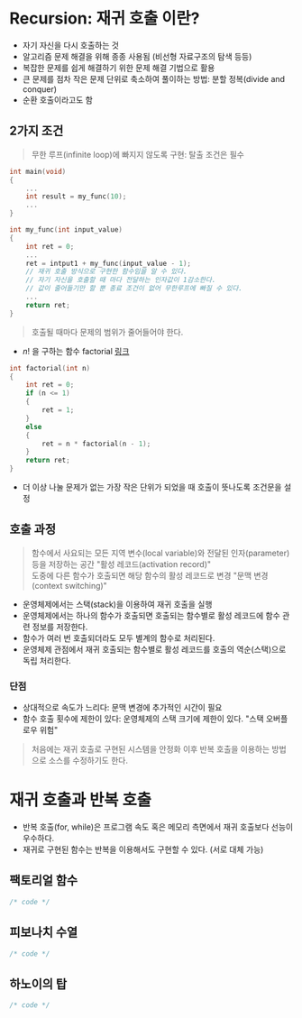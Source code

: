 # Recursion: 재귀 호출 이란?
- 자기 자신을 다시 호출하는 것
- 알고리즘 문제 해결을 위해 종종 사용됨 (비선형 자료구조의 탐색 등등)
- 복잡한 문제를 쉽게 해결하기 위한 문제 해결 기법으로 활용
- 큰 문제를 점차 작은 문제 단위로 축소하여 풀이하는 방법: 분할 정복(divide and conquer)
- 순환 호출이라고도 함

## 2가지 조건
> 무한 루프(infinite loop)에 빠지지 않도록 구현: 탈출 조건은 필수  
```c
int main(void)
{
    ...
    int result = my_func(10);
    ...
}

int my_func(int input_value)
{
    int ret = 0;
    ...
    ret = intput1 + my_func(input_value - 1); 
    // 재귀 호출 방식으로 구현한 함수임을 알 수 있다. 
    // 자기 자신을 호출할 때 마다 전달하는 인자값이 1감소한다. 
    // 값이 줄어들기만 할 뿐 종료 조건이 없어 무한루프에 빠질 수 있다.
    ...
    return ret;
}
```
> 호출될 때마다 문제의 범위가 줄어들어야 한다.  
- $n!$ 을 구하는 함수 factorial [링크](C_language/2_Advanced/6_Recursion_C)
```c
int factorial(int n)
{
    int ret = 0;
    if (n <= 1)
    {
        ret = 1;
    }
    else
    {
        ret = n * factorial(n - 1);
    }
    return ret;
}
```
- 더 이상 나눌 문제가 없는 가장 작은 단위가 되었을 때 호출이 뜻나도록 조건문을 설정

## 호출 과정
> 함수에서 사요되는 모든 지역 변수(local variable)와 전달된 인자(parameter)등을 저장하는 공간 "활성 레코드(activation record)"  
> 도중에 다른 함수가 호출되면 해당 함수의 활성 레코드로 변경 "문맥 변경(context switching)"  
- 운영체제에서는 스택(stack)을 이용하여 재귀 호출을 실행  
- 운영체제에서는 하나의 함수가 호출되면 호출되는 함수별로 활성 레코드에 함수 관련 정보를 저장한다.  
- 함수가 여러 번 호출되더라도 모두 별계의 함수로 처리된다.  
- 운영체제 관점에서 재귀 호출되는 함수별로 활성 레코드를 호출의 역순(스택)으로 독립 처리한다.

### 단점
- 상대적으로 속도가 느리다: 문맥 변경에 추가적인 시간이 필요
- 함수 호출 횟수에 제한이 있다: 운영체제의 스택 크기에 제한이 있다. "스택 오버플로우 위험"
> 처음에는 재귀 호출로 구현된 시스템을 안정화 이후 반복 호출을 이용하는 방법으로 소스를 수정하기도 한다.  

# 재귀 호출과 반복 호출
- 반복 호출(for, while)은 프로그램 속도 혹은 메모리 측면에서 재귀 호출보다 선능이 우수하다.
- 재귀로 구현된 함수는 반복을 이용해서도 구현할 수 있다. (서로 대체 가능)

## 팩토리얼 함수
```c
/* code */
```
## 피보나치 수열
```c
/* code */
```
## 하노이의 탑
```c
/* code */
```
